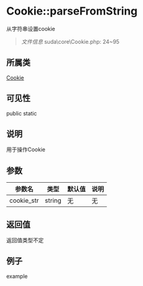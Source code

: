 # Cookie::parseFromString
从字符串设置cookie
> *文件信息* suda\core\Cookie.php: 24~95
## 所属类 

[Cookie](../Cookie.md)

## 可见性

  public  static
## 说明

用于操作Cookie

## 参数

| 参数名 | 类型 | 默认值 | 说明 |
|--------|-----|-------|-------|
| cookie_str |  string | 无 | 无 |

## 返回值
返回值类型不定

## 例子

example